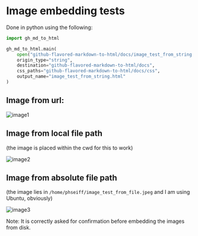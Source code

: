 # Image embedding tests

Done in python using the following:
```python
import gh_md_to_html

gh_md_to_html.main(
    open("github-flavored-markdown-to-html/docs/image_test_from_string.md", "r").read(),
    origin_type="string",
    destination="github-flavored-markdown-to-html/docs",
    css_paths="github-flavored-markdown-to-html/docs/css",
    output_name="image_test_from_string.html"
)
```

## Image from url:

![image1](https://avatars2.githubusercontent.com/u/31518703?s=460&u=b4331e6be145f39b7e48dc39e9b16d7e581e98b3&v=4)

## Image from local file path

(the image is placed within the cwd for this to work)

![image2](github-flavored-markdown-to-html/docs/image_test_from_file.jpeg)

## Image from absolute file path

(the image lies in `/home/phseiff/image_test_from_file.jpeg` and I am using
Ubuntu, obviously)

![image3](/home/phseiff/image_test_from_file.jpeg)

Note: It is correctly asked for confirmation before embedding the images from disk.
